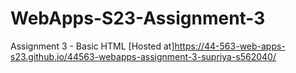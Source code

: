 # WebApps-S23-Assignment-3
Assignment 3 - Basic HTML
[Hosted at]https://44-563-web-apps-s23.github.io/44563-webapps-assignment-3-supriya-s562040/